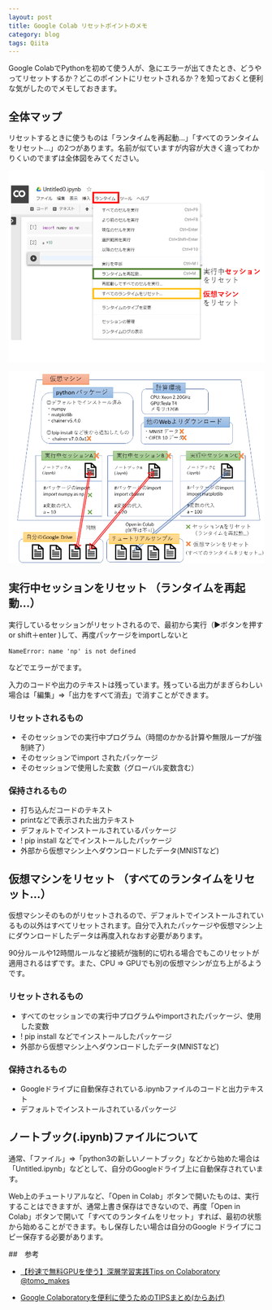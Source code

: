 ```yaml
---
layout: post
title: Google Colab リセットポイントのメモ
category: blog
tags: Qiita
---
```


Google ColabでPythonを初めて使う人が、急にエラーが出てきたとき、どうやってリセットするか？どこのポイントにリセットされるか？を知っておくと便利な気がしたのでメモしておきます。

## 全体マップ

リセットするときに使うものは「ランタイムを再起動…」「すべてのランタイムをリセット…」の2つがあります。名前が似ていますが内容が大きく違ってわかりくいのでまずは全体図をみてください。

![imgae](/images/20190603-1.png)

![imgae](/images/20190603-2.png)

## 実行中セッションをリセット （ランタイムを再起動…）

実行しているセッションがリセットされるので、最初から実行（▶ボタンを押す or shift＋enter )して、再度パッケージをimportしないと

```
NameError: name 'np' is not defined

```
などでエラーがでます。

入力のコードや出力のテキストは残っています。残っている出力がまぎらわしい場合は「編集」⇒「出力をすべて消去」で消すことができます。


### リセットされるもの

* そのセッションでの実行中プログラム（時間のかかる計算や無限ループが強制終了）
* そのセッションでimport されたパッケージ
* そのセッションで使用した変数（グローバル変数含む） 

###  保持されるもの

* 打ち込んだコードのテキスト
* printなどで表示された出力テキスト
* デフォルトでインストールされているパッケージ
* ! pip install などでインストールしたパッケージ
* 外部から仮想マシン上へダウンロードしたデータ(MNISTなど)



## 仮想マシンをリセット （すべてのランタイムをリセット…）

仮想マシンそのものがリセットされるので、デフォルトでインストールされているもの以外はすべてリセットされます。自分で入れたパッケージや仮想マシン上にダウンロードしたデータは再度入れなおす必要があります。

90分ルールや12時間ルールなど接続が強制的に切れる場合でもこのリセットが適用されるはずです。また、CPU ⇒ GPUでも別の仮想マシンが立ち上がるようです。

 ### リセットされるもの

* すべてのセッションでの実行中プログラムやimportされたパッケージ、使用した変数
* ! pip install などでインストールしたパッケージ
* 外部から仮想マシン上へダウンロードしたデータ(MNISTなど) 

###  保持されるもの

* Googleドライブに自動保存されている.ipynbファイルのコードと出力テキスト
* デフォルトでインストールされているパッケージ

## ノートブック(.ipynb)ファイルについて

通常、「ファイル」⇒「python3の新しいノートブック」などから始めた場合は「Untitled.ipynb」などとして、自分のGoogleドライブ上に自動保存されています。

Web上のチュートリアルなど、「Open in Colab」ボタンで開いたものは、実行することはできますが、通常上書き保存はできないので、再度「Open in Colab」ボタンで開いて「すべてのランタイムをリセット」すれば、最初の状態から始めることができます。もし保存したい場合は自分のGoogle ドライブにコピー保存する必要があります。


##　参考

* [【秒速で無料GPUを使う】深層学習実践Tips on Colaboratory @tomo_makes
](https://qiita.com/tomo_makes/items/b3c60b10f7b25a0a5935)

* [Google Colaboratoryを便利に使うためのTIPSまとめ(からあげ)](https://karaage.hatenadiary.jp/entry/2018/12/17/073000)

